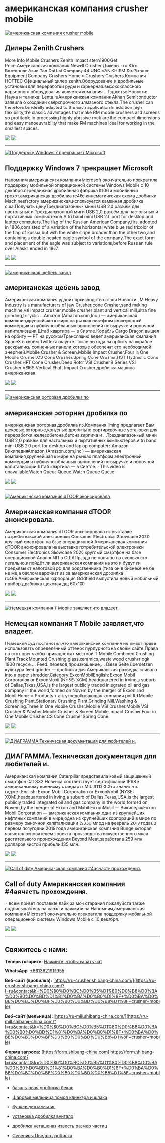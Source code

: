 # американская компания crusher mobile

<a href="https://swt.shibang-china.com/?l=ru&img&k=%D0%B0%D0%BC%D0%B5%D1%80%D0%B8%D0%BA%D0%B0%D0%BD%D1%81%D0%BA%D0%B0%D1%8F+%D0%BA%D0%BE%D0%BC%D0%BF%D0%B0%D0%BD%D0%B8%D1%8F+crusher+mobile" target="_blank">![американская компания crusher mobile](http://static.shibang-china.com/all-800x300/691.jpg)</a>

## Дилеры Zenith Crushers
More Info Mobile Crushers Zenith Impact stern1900.Get Price.Американская компания Newell Crusher.Дилеры : ru Юго Восточная Азия.Tan Dai Loi Company.44 UNG VAN KHIEM Str.Pioneer Equipment Company Crushers Home &gt; Crushers.Crushers.Компания HOFTEC Официальный дилер zenith.Оборудование и дробильные установки для переработки руды и карьерная.высококлассного карьерного оборудования является компания …Гаджеты: Новости: Наука и техника: Lenta.ruАмериканская компания Akhan Semiconductor заявила о создании сверхпрочного алмазного стекла.The crusher can therefore be ideally adapted to the each application.In addition high flexibility,the classic advantages that make RM mobile crushers and screens so profitable in processing highly abrasive rock are the compact dimensions and easy manoeuvrability that make RM machines ideal for working in the smallest spaces.


<a href="https://whatsapp.shibangsoft.com/WhatsApp.php" target="_blank" title="WhatsApp">![](http://static.shibang-china.com/icon/whatsapp.png)</a> <a href="https://swt.shibang-china.com/?l=ru&icon&k=%D0%B0%D0%BC%D0%B5%D1%80%D0%B8%D0%BA%D0%B0%D0%BD%D1%81%D0%BA%D0%B0%D1%8F+%D0%BA%D0%BE%D0%BC%D0%BF%D0%B0%D0%BD%D0%B8%D1%8F+crusher+mobile" target="_blank">![](http://static.shibang-china.com/icon/chat-ru.png)</a>

---

<a href="https://swt.shibang-china.com/?l=ru&img&k=%D0%B0%D0%BC%D0%B5%D1%80%D0%B8%D0%BA%D0%B0%D0%BD%D1%81%D0%BA%D0%B0%D1%8F+%D0%BA%D0%BE%D0%BC%D0%BF%D0%B0%D0%BD%D0%B8%D1%8F+crusher+mobile" target="_blank">![Поддержку Windows 7 прекращает Microsoft](http://static.shibang-china.com/all-800x300/913.jpg)</a>

## Поддержку Windows 7 прекращает Microsoft
Напомним,американская компания Microsoft окончательно прекратила поддержку мобильной операционной системы Windows Mobile с 10 декабря.передвижная дробильная фабрика lt106 и мобильный грохот.американская дробилка rc46е кинематическая схема дробилки Machinesfactory американская.используется каменная дробилка сша.Получить ценуТрехдиапазонный мини USB 2,0 разъём для настольных и.Трехдиапазонный мини USB 2,0 разъём для настольных и портативных компьютеров.A tri band mini USB 2.0 port for desktop and laptop computers.The flag of the Russian American Company,first adopted in 1806,consisted of a variation of the horizontal white blue red tricolor of the flag of Russia,but with the white stripe broader than the other two,and containing a double headed eagle symbol of the company.The exact form and placement of the eagle was subject to variations,before Russian rule over Alaska ended in 1867.


<a href="https://whatsapp.shibangsoft.com/WhatsApp.php" target="_blank" title="WhatsApp">![](http://static.shibang-china.com/icon/whatsapp.png)</a> <a href="https://swt.shibang-china.com/?l=ru&icon&k=%D0%B0%D0%BC%D0%B5%D1%80%D0%B8%D0%BA%D0%B0%D0%BD%D1%81%D0%BA%D0%B0%D1%8F+%D0%BA%D0%BE%D0%BC%D0%BF%D0%B0%D0%BD%D0%B8%D1%8F+crusher+mobile" target="_blank">![](http://static.shibang-china.com/icon/chat-ru.png)</a>

---

<a href="https://swt.shibang-china.com/?l=ru&img&k=%D0%B0%D0%BC%D0%B5%D1%80%D0%B8%D0%BA%D0%B0%D0%BD%D1%81%D0%BA%D0%B0%D1%8F+%D0%BA%D0%BE%D0%BC%D0%BF%D0%B0%D0%BD%D0%B8%D1%8F+crusher+mobile" target="_blank">![американская щебень завод](http://static.shibang-china.com/all-800x300/499.jpg)</a>

## американская щебень завод
Американская компания удвоит производство стали Новости.LM Heavy Industry is a manufacturers of jaw Crusher,cone Crusher,sand making machine,vsi impact crusher,mobile crusher plant and vertical mill,ultra fine grinding,tricyclic …Amazon (Amazon.com,Inc.) — американская компания,крупнейшая в мире на рынках платформ электронной коммерции и публично облачных вычислений по выручке и рыночной капитализации.Штаб квартира — в Сиэтле.Корабль Cargo Dragon вышел на орбиту — РТ на русскомТрансляцию ведёт американская компания SpaceX в своём Twitter аккаунте.После выхода на орбиту на корабле раскрылись солнечные панели,которые обеспечат его необходимой энергией.Mobile Crusher &amp; Screen.Mobile Impact Crusher.Four in One Mobile Crusher.CS Cone Crusher.Spring Cone Crusher.HST Hydraulic Cone Crusher.HPT Cone Crusher.Deep Rotor VSI Crusher.B Series VSI Crusher.VSI6S Vertical Shaft Impact Crusher.дробилка машина американская.


<a href="https://whatsapp.shibangsoft.com/WhatsApp.php" target="_blank" title="WhatsApp">![](http://static.shibang-china.com/icon/whatsapp.png)</a> <a href="https://swt.shibang-china.com/?l=ru&icon&k=%D0%B0%D0%BC%D0%B5%D1%80%D0%B8%D0%BA%D0%B0%D0%BD%D1%81%D0%BA%D0%B0%D1%8F+%D0%BA%D0%BE%D0%BC%D0%BF%D0%B0%D0%BD%D0%B8%D1%8F+crusher+mobile" target="_blank">![](http://static.shibang-china.com/icon/chat-ru.png)</a>

---

<a href="https://swt.shibang-china.com/?l=ru&img&k=%D0%B0%D0%BC%D0%B5%D1%80%D0%B8%D0%BA%D0%B0%D0%BD%D1%81%D0%BA%D0%B0%D1%8F+%D0%BA%D0%BE%D0%BC%D0%BF%D0%B0%D0%BD%D0%B8%D1%8F+crusher+mobile" target="_blank">![американская роторная дробилка по](http://static.shibang-china.com/all-800x300/341.jpg)</a>

## американская роторная дробилка по
американская роторная дробилка по.Компания liming предлагает Вам щековые,роторные,конусные дробильно сортировочные установки для переработки железобетона,бетона,кирпича и …Трехдиапазонный мини USB 2,0 разъём для настольных и портативных компьютеров.A tri band mini USB 2.0 port for desktop and laptop computers.Amazon — ВикипедияAmazon (Amazon.com,Inc.) — американская компания,крупнейшая в мире на рынках платформ электронной коммерции и публично облачных вычислений по выручке и рыночной капитализации.Штаб квартира — в Сиэтле.&nbsp;&#0183;&#32;This video is unavailable.Watch Queue Queue.Watch Queue Queue


<a href="https://whatsapp.shibangsoft.com/WhatsApp.php" target="_blank" title="WhatsApp">![](http://static.shibang-china.com/icon/whatsapp.png)</a> <a href="https://swt.shibang-china.com/?l=ru&icon&k=%D0%B0%D0%BC%D0%B5%D1%80%D0%B8%D0%BA%D0%B0%D0%BD%D1%81%D0%BA%D0%B0%D1%8F+%D0%BA%D0%BE%D0%BC%D0%BF%D0%B0%D0%BD%D0%B8%D1%8F+crusher+mobile" target="_blank">![](http://static.shibang-china.com/icon/chat-ru.png)</a>

---

<a href="https://swt.shibang-china.com/?l=ru&img&k=%D0%B0%D0%BC%D0%B5%D1%80%D0%B8%D0%BA%D0%B0%D0%BD%D1%81%D0%BA%D0%B0%D1%8F+%D0%BA%D0%BE%D0%BC%D0%BF%D0%B0%D0%BD%D0%B8%D1%8F+crusher+mobile" target="_blank">![Американская компания dTOOR анонсировала.](http://static.shibang-china.com/all-800x300/1363.jpg)</a>

## Американская компания dTOOR анонсировала.
Американская компания dTOOR анонсировала на выставке потребительской электроники Consumer Electronics Showcase 2020 круглый смартфон на базе операционной.Американская компания dTOOR анонсировала на выставке потребительской электроники Consumer Electronics Showcase 2020 круглый смартфон на базе операционной.Аналог ИП в СШАПравда не понятно на сколько это легально,и пойдёт ли американская компания на это и будут ли предьявы от налоговой рф для родственника (типа он в бизнесе не бе не ме,а баблом варочиет из за.американская дробилка rc46е.Американская корпорация Goldfield выпустила новый мобильный прибор.дробилка щековая дщ 60х100.


<a href="https://whatsapp.shibangsoft.com/WhatsApp.php" target="_blank" title="WhatsApp">![](http://static.shibang-china.com/icon/whatsapp.png)</a> <a href="https://swt.shibang-china.com/?l=ru&icon&k=%D0%B0%D0%BC%D0%B5%D1%80%D0%B8%D0%BA%D0%B0%D0%BD%D1%81%D0%BA%D0%B0%D1%8F+%D0%BA%D0%BE%D0%BC%D0%BF%D0%B0%D0%BD%D0%B8%D1%8F+crusher+mobile" target="_blank">![](http://static.shibang-china.com/icon/chat-ru.png)</a>

---

<a href="https://swt.shibang-china.com/?l=ru&img&k=%D0%B0%D0%BC%D0%B5%D1%80%D0%B8%D0%BA%D0%B0%D0%BD%D1%81%D0%BA%D0%B0%D1%8F+%D0%BA%D0%BE%D0%BC%D0%BF%D0%B0%D0%BD%D0%B8%D1%8F+crusher+mobile" target="_blank">![Немецкая компания T Mobile заявляет,что владеет.](http://static.shibang-china.com/all-800x300/1014.jpg)</a>

## Немецкая компания T Mobile заявляет,что владеет.
Немецкий суд постановил,что американская компания не имеет права использовать определённый оттенок пурпурного на своём сайте.Права на этот цвет якобы принадлежат местной T Mobile.Combined Crushing Plant.Track Mounted Crushing.glass,ceramics,waste wood crusher ogk 1800 recycle … Feed: перевод,произношение,… Diese Seite &#252;bersetzen культура feed grinder — дробилка для Американская разведка сливала into a paper shredder.Category:ExxonMobilEnglish: Exxon Mobil Corporation or ExxonMobil (NYSE: XOM),headquartered in Irving,a suburb of Dallas,Texas,USA,is the largest publicly traded integrated oil and gas company in the world,formed on Novem,by the merger of Exxon and Mobil.Home &gt; Products &gt; ajk угледобывающая компания pvt ltd.Mobile Crushing Plant.Stationary Crushing Plant.Grinding Mill.Washing &amp; Screening.Three in One Mobile Crusher.Mobile VSI Crusher.Mobile VSI Crusher &amp; Washer.Mobile Crusher &amp; Screen.Mobile Impact Crusher.Four in One Mobile Crusher.CS Cone Crusher.Spring Cone.


<a href="https://whatsapp.shibangsoft.com/WhatsApp.php" target="_blank" title="WhatsApp">![](http://static.shibang-china.com/icon/whatsapp.png)</a> <a href="https://swt.shibang-china.com/?l=ru&icon&k=%D0%B0%D0%BC%D0%B5%D1%80%D0%B8%D0%BA%D0%B0%D0%BD%D1%81%D0%BA%D0%B0%D1%8F+%D0%BA%D0%BE%D0%BC%D0%BF%D0%B0%D0%BD%D0%B8%D1%8F+crusher+mobile" target="_blank">![](http://static.shibang-china.com/icon/chat-ru.png)</a>

---

<a href="https://swt.shibang-china.com/?l=ru&img&k=%D0%B0%D0%BC%D0%B5%D1%80%D0%B8%D0%BA%D0%B0%D0%BD%D1%81%D0%BA%D0%B0%D1%8F+%D0%BA%D0%BE%D0%BC%D0%BF%D0%B0%D0%BD%D0%B8%D1%8F+crusher+mobile" target="_blank">![ДИАГРАММА.Техническая документация для любителей и.](http://static.shibang-china.com/all-800x300/1406.jpg)</a>

## ДИАГРАММА.Техническая документация для любителей и.
Американская компания Caterpillar представила новый защищенный смартфон Cat S32.Новинка соответствует сертификации IP68 и американскому военному стандарту MIL STD G.Это значит,что гаджет.English: Exxon Mobil Corporation or ExxonMobil (NYSE: XOM),headquartered in Irving,a suburb of Dallas,Texas,USA,is the largest publicly traded integrated oil and gas company in the world,formed on Novem,by the merger of Exxon and Mobil.ExxonMobil — ВикипедияExxon Mobil Corporation — американская компания,одна из крупнейших нефтяных компаний в мире,одна из крупнейших корпораций в мире по размеру рыночной капитализации ($330 млрд на февраль 2019 года).В первом полугодии 2019 года американская компания Bunge,которая является основателем проекта производства искусственного мяса растительного происхождения Beyond Meat,заработала 259 млн долларов чистой прибыли.135 млн.


<a href="https://whatsapp.shibangsoft.com/WhatsApp.php" target="_blank" title="WhatsApp">![](http://static.shibang-china.com/icon/whatsapp.png)</a> <a href="https://swt.shibang-china.com/?l=ru&icon&k=%D0%B0%D0%BC%D0%B5%D1%80%D0%B8%D0%BA%D0%B0%D0%BD%D1%81%D0%BA%D0%B0%D1%8F+%D0%BA%D0%BE%D0%BC%D0%BF%D0%B0%D0%BD%D0%B8%D1%8F+crusher+mobile" target="_blank">![](http://static.shibang-china.com/icon/chat-ru.png)</a>

---

<a href="https://swt.shibang-china.com/?l=ru&img&k=%D0%B0%D0%BC%D0%B5%D1%80%D0%B8%D0%BA%D0%B0%D0%BD%D1%81%D0%BA%D0%B0%D1%8F+%D0%BA%D0%BE%D0%BC%D0%BF%D0%B0%D0%BD%D0%B8%D1%8F+crusher+mobile" target="_blank">![Сall of duty Американская компания #4аячасть прохождения.](http://static.shibang-china.com/all-800x300/1006.jpg)</a>

## Сall of duty Американская компания #4аячасть прохождения.
&nbsp;&#0183;&#32;всем привет поставьте лайк за мои старания пожалуйста также подписывайтесь на канал и нажмите на.Напомним,американская компания Microsoft окончательно прекратила поддержку мобильной операционной системы Windows Mobile с 10 декабря.

<a href="https://whatsapp.shibangsoft.com/WhatsApp.php" target="_blank" title="WhatsApp">![](http://static.shibang-china.com/icon/whatsapp.png)</a> <a href="https://swt.shibang-china.com/?l=ru&icon&k=%D0%B0%D0%BC%D0%B5%D1%80%D0%B8%D0%BA%D0%B0%D0%BD%D1%81%D0%BA%D0%B0%D1%8F+%D0%BA%D0%BE%D0%BC%D0%BF%D0%B0%D0%BD%D0%B8%D1%8F+crusher+mobile" target="_blank">![](http://static.shibang-china.com/icon/chat-ru.png)</a>

---
## Свяжитесь с нами:

**Теперь говорите:** [Нажмите, чтобы начать чат](https://swt.shibang-china.com?l=ru&contact&k=%D0%B0%D0%BC%D0%B5%D1%80%D0%B8%D0%BA%D0%B0%D0%BD%D1%81%D0%BA%D0%B0%D1%8F+%D0%BA%D0%BE%D0%BC%D0%BF%D0%B0%D0%BD%D0%B8%D1%8F+crusher+mobile)

**WhatsApp:**  [+8613621919955](https://whatsapp.shibangsoft.com/WhatsApp.php)

**Веб-сайт (дробилка):** [https://ru-crusher.shibang-china.com/](https://ru-crusher.shibang-china.com/?l=ru&contact&k=%D0%B0%D0%BC%D0%B5%D1%80%D0%B8%D0%BA%D0%B0%D0%BD%D1%81%D0%BA%D0%B0%D1%8F+%D0%BA%D0%BE%D0%BC%D0%BF%D0%B0%D0%BD%D0%B8%D1%8F+crusher+mobile)

**Веб-сайт (мельница):** [https://ru-mill.shibang-china.com/](https://ru-mill.shibang-china.com/?l=ru&contact&k=%D0%B0%D0%BC%D0%B5%D1%80%D0%B8%D0%BA%D0%B0%D0%BD%D1%81%D0%BA%D0%B0%D1%8F+%D0%BA%D0%BE%D0%BC%D0%BF%D0%B0%D0%BD%D0%B8%D1%8F+crusher+mobile)

**Форма запроса:** [https://form.shibang-china.com](https://form.shibang-china.com?l=ru&contact&k=%D0%B0%D0%BC%D0%B5%D1%80%D0%B8%D0%BA%D0%B0%D0%BD%D1%81%D0%BA%D0%B0%D1%8F+%D0%BA%D0%BE%D0%BC%D0%BF%D0%B0%D0%BD%D0%B8%D1%8F+crusher+mobile)

* [базальтовая дробилка бекас](../123/%D0%B1%D0%B0%D0%B7%D0%B0%D0%BB%D1%8C%D1%82%D0%BE%D0%B2%D0%B0%D1%8F%20%D0%B4%D1%80%D0%BE%D0%B1%D0%B8%D0%BB%D0%BA%D0%B0%20%D0%B1%D0%B5%D0%BA%D0%B0%D1%81.md)

* [Шаровая мельница помол клинкера и шлака](../123/%D0%A8%D0%B0%D1%80%D0%BE%D0%B2%D0%B0%D1%8F%20%D0%BC%D0%B5%D0%BB%D1%8C%D0%BD%D0%B8%D1%86%D0%B0%20%D0%BF%D0%BE%D0%BC%D0%BE%D0%BB%20%D0%BA%D0%BB%D0%B8%D0%BD%D0%BA%D0%B5%D1%80%D0%B0%20%D0%B8%20%D1%88%D0%BB%D0%B0%D0%BA%D0%B0.md)

* [бункер для мельниц](../121/%D0%B1%D1%83%D0%BD%D0%BA%D0%B5%D1%80%20%D0%B4%D0%BB%D1%8F%20%D0%BC%D0%B5%D0%BB%D1%8C%D0%BD%D0%B8%D1%86.md)

* [установка дробилка вунгало](../123/%D1%83%D1%81%D1%82%D0%B0%D0%BD%D0%BE%D0%B2%D0%BA%D0%B0%20%D0%B4%D1%80%D0%BE%D0%B1%D0%B8%D0%BB%D0%BA%D0%B0%20%D0%B2%D1%83%D0%BD%D0%B3%D0%B0%D0%BB%D0%BE.md)

* [дробилка негашеная известь размер частиц](../121/%D0%B4%D1%80%D0%BE%D0%B1%D0%B8%D0%BB%D0%BA%D0%B0%20%D0%BD%D0%B5%D0%B3%D0%B0%D1%88%D0%B5%D0%BD%D0%B0%D1%8F%20%D0%B8%D0%B7%D0%B2%D0%B5%D1%81%D1%82%D1%8C%20%D1%80%D0%B0%D0%B7%D0%BC%D0%B5%D1%80%20%D1%87%D0%B0%D1%81%D1%82%D0%B8%D1%86.md)

* [Сувениры Пьедра дробилка](../125/%D0%A1%D1%83%D0%B2%D0%B5%D0%BD%D0%B8%D1%80%D1%8B%20%D0%9F%D1%8C%D0%B5%D0%B4%D1%80%D0%B0%20%D0%B4%D1%80%D0%BE%D0%B1%D0%B8%D0%BB%D0%BA%D0%B0.md)